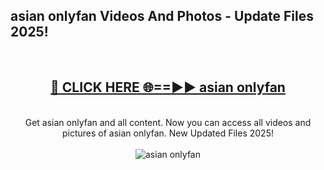 <h2>asian onlyfan Videos And Photos - Update Files 2025!</h2>
<br>
<div align="center">
<h2><a href="https://linkcuts.com/hfmhzwbr" rel="nofollow">🔴 CLICK HERE 🌐==►► asian onlyfan</a></h2>
<br>
Get asian onlyfan and all content. Now you can access all videos and pictures of asian onlyfan. New Updated Files 2025!
<br>
<br>
<a href="https://linkcuts.com/hfmhzwbr" rel="nofollow" data-target="animated-image.originalLink"><img src="https://i.ibb.co.com/WyWwxjT/player-gif2.gif" alt="asian onlyfan" style="max-width: 100%; display: inline-block;" data-target="animated-image.originalImage"></a>
</div>
<br>
